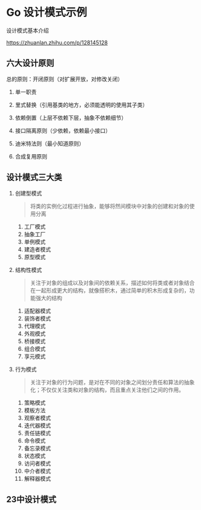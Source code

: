 # Go 设计模式示例

设计模式基本介绍

https://zhuanlan.zhihu.com/p/128145128



## 六大设计原则

总的原则：开闭原则（对扩展开放，对修改关闭）



1. 单一职责

2. 里式替换（引用基类的地方，必须能透明的使用其子类）
3. 依赖倒置（上层不依赖下层，抽象不依赖细节）
4. 接口隔离原则（少依赖，依赖最小接口）
5. 迪米特法则（最小知道原则）
6. 合成复用原则

## 设计模式三大类

1. 创建型模式

   > 将类的实例化过程进行抽象，能够将然间模块中对象的创建和对象的使用分离

   1. 工厂模式
   2. 抽象工厂
   3. 单例模式
   4. 建造者模式
   5. 原型模式

2. 结构性模式

   > 关注于对象的组成以及对象间的依赖关系，描述如何将类或者对象结合在一起形成更大的结构，就像搭积木，通过简单的积木形成复杂的，功能强大的结构

   1. 适配器模式
   2. 装饰者模式
   3. 代理模式
   4. 外观模式
   5. 桥接模式
   6. 组合模式
   7. 享元模式

3. 行为模式

   > 关注于对象的行为问题，是对在不同的对象之间划分责任和算法的抽象化；不仅仅关注类和对象的结构，而且重点关注他们之间的作用。

   1. 策略模式
   2. 模板方法
   3. 观察者模式
   4. 迭代器模式
   5. 责任链模式
   6. 命令模式
   7. 备忘录模式
   8. 状态模式
   9. 访问者模式
   10. 中介者模式
   11. 解释器模式

## 23中设计模式



